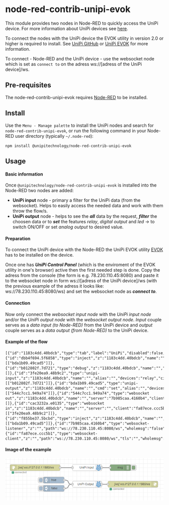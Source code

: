 # node-red-contrib-unipi-evok
This module provides two nodes in Node-RED to quickly access the UniPi device. For more information about UniPi devices see <a href="https://www.unipi.technology/">here</a>.

To connect the nodes with the UniPi device the EVOK utility in version 2.0 or higher is required to install. See <a href="https://github.com/UniPiTechnology/evok">UniPi GitHub</a> or <a href="https://www.unipi.technology/cs/content/evok-18">UniPi EVOK</a> for more information.

To connect - Node-RED and the UniPi device - use the websocket node which is set as `connect to` on the adress ws://[adress of the UniPi device]/ws.

## Pre-requisites

The node-red-contrib-unipi-evok requires <a href="https://nodered.org">Node-RED</a> to be installed.

## Install

 Use the `Menu - Manage palette` to install the UniPi nodes and search for `node-red-contrib-unipi-evok`, or run the following command in your Node-RED user directory (typically `~/.node-red`):

    npm install @unipitechnology/node-red-contrib-unipi-evok

## Usage

#### Basic information
Once `@unipitechnology/node-red-contrib-unipi-evok` is installed into the Node-RED two nodes are added:

   - **UniPi input** node - primary a filter for the UniPi data (from the websocket). Helps to easily access the needed data and work with them throw the flow/s.
   - **UniPi output** node - helps to see the ***all*** data by the request, ***filter*** the choosen data or to ***set*** the features *relay*, *digital output* and *led* -> to switch ON/OFF or set *analog output* to desired value. 
#### Preparation
To connect the UniPi device with the Node-RED the UniPi EVOK utility <a href="https://www.unipi.technology/cs/content/evok-18">EVOK</a> has to be installed on the device.

Once one has ***UniPi Control Panel*** (which is the enviroment of the EVOK utility in one's browser) active then the first needed step is done. Copy the adress from the console (the form is e.g. 78.230.110.45:8080) and paste it to the websocket node in form ws://[adress of the UniPi device]/ws (with the previous example of the adress it looks like: ws://78.230.110.45:8080/ws) and set the websocket node as ***connect to***.

#### Connection
Now only connect the *websocket input node* with the *UniPi input node* and/or the *UniPi output node* with the *websocket output node*. *Input* couple serves as a *data input (to Node-RED)* from the UniPi device and *output* couple serves as a *data output (from Node-RED)* to the UniPi device.

#### Example of the flow
```
[{"id":"1183c4dd.40bdcb","type":"tab","label":"UniPi","disabled":false,"info":""},{"id":"dbb4f694.5f6858","type":"inject","z":"1183c4dd.40bdcb","name":"","topic":"","payload":"true","payloadType":"bool","repeat":"","crontab":"","once":false,"onceDelay":0.1,"x":265,"y":180,"wires":[["bda1b09.49cad5"]]},{"id":"b012802f.7d721","type":"debug","z":"1183c4dd.40bdcb","name":"","active":true,"tosidebar":true,"console":false,"tostatus":false,"complete":"true","x":595,"y":119,"wires":[]},{"id":"3fe20ea9.48b9c2","type":"unipi-input","z":"1183c4dd.40bdcb","name":"","alias":"","devices":"relay","circuits":"1.01","property":"","seedev":"0","seecirc":"0","orig":"0","x":425,"y":119,"wires":[["b012802f.7d721"]]},{"id":"bda1b09.49cad5","type":"unipi-output","z":"1183c4dd.40bdcb","name":"","cmd":"set","alias":"","devices":"relay","circuits":"1.01","enableFil":"1","inputFil":"","relayFil":"","digoutFil":"","analoutFil":"","analinFil":"","ledFil":"","x":425,"y":201,"wires":[["544c7cc1.949a74"]]},{"id":"544c7cc1.949a74","type":"websocket out","z":"1183c4dd.40bdcb","name":"","server":"7b985caa.4160b4","client":"","x":686,"y":201,"wires":[]},{"id":"cac3232a.e0135","type":"websocket in","z":"1183c4dd.40bdcb","name":"","server":"","client":"fa87ece.ccc5b1","x":184,"y":119,"wires":[["3fe20ea9.48b9c2"]]},{"id":"f855be37.5bcbd","type":"inject","z":"1183c4dd.40bdcb","name":"","topic":"","payload":"false","payloadType":"bool","repeat":"","crontab":"","once":false,"onceDelay":0.1,"x":262,"y":220,"wires":[["bda1b09.49cad5"]]},{"id":"7b985caa.4160b4","type":"websocket-listener","z":"","path":"ws://78.230.110.45:8080/ws","wholemsg":"false"},{"id":"fa87ece.ccc5b1","type":"websocket-client","z":"","path":"ws://78.230.110.45:8080/ws","tls":"","wholemsg":"false"}]
```
#### Image of the example
![emaple](https://raw.githubusercontent.com/UniPiTechnology/node-red-contrib-unipi/master/images/flow_example.png)
